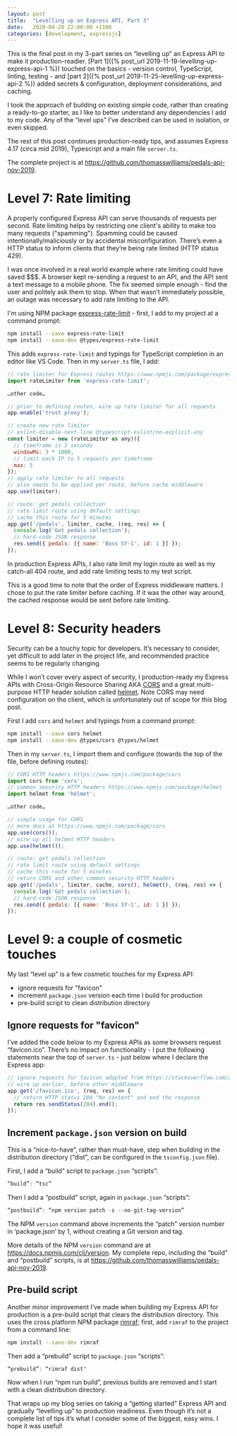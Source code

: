 ```yaml
---
layout: post
title:  "Levelling up an Express API, Part 3"
date:   2020-04-20 22:00:00 +1100
categories: [development, expressjs]
---
```

This is the final post in my 3-part series on “levelling up” an Express API to make it production-readier. [Part 1]({% post_url 2019-11-19-levelling-up-express-api-1 %}) touched on the basics - version control, TypeScript, linting, testing - and [part 2]({% post_url 2019-11-25-levelling-up-express-api-2 %}) added secrets & configuration, deployment considerations, and caching.

I took the approach of building on existing simple code, rather than creating a ready-to-go starter, as I like to better understand any dependencies I add to my code. Any of the “level ups” I’ve described can be used in isolation, or even skipped.

The rest of this post continues production-ready tips, and assumes Express 4.17 (circa mid 2019), Typescript and a main file `server.ts`.

The complete project is at <https://github.com/thomasswilliams/pedals-api-nov-2019>.

# Level 7: Rate limiting

A properly configured Express API can serve thousands of requests per second. Rate limiting helps by restricting one client's ability to make too many requests ("spamming"). Spamming could be caused intentionally/maliciously or by accidental misconfiguration. There’s even a HTTP status to inform clients that they’re being rate limited (HTTP status 429).

I was once involved in a real world example where rate limiting could have saved $$$. A browser kept re-sending a request to an API, and the API sent a text message to a mobile phone. The fix seemed simple enough - find the user and politely ask them to stop. When that wasn’t immediately possible, an outage was necessary to add rate limiting to the API.

I'm using NPM package [express-rate-limit](https://www.npmjs.com/package/express-rate-limit) - first, I add to my project at a command prompt:

```bash
npm install --save express-rate-limit
npm install --save-dev @types/express-rate-limit
```

This adds `express-rate-limit` and typings for TypeScript completion in an editor like VS Code. Then in my `server.ts` file, I add:

```javascript
// rate limiter for Express routes https://www.npmjs.com/package/express-rate-limit
import rateLimiter from 'express-rate-limit';

…other code…

// prior to defining routes, wire up rate limiter for all requests
app.enable('trust proxy');

// create new rate limiter
// eslint-disable-next-line @typescript-eslint/no-explicit-any
const limiter = new (rateLimiter as any)({
  // timeframe is 3 seconds
  windowMs: 3 * 1000,
  // limit each IP to 5 requests per timeframe
  max: 5
});
// apply rate limiter to all requests
// also needs to be applied per route, before cache middleware
app.use(limiter);

// route: get pedals collection
// rate limit route using default settings
// cache this route for 5 minutes
app.get('/pedals', limiter, cache, (req, res) => {
  console.log('Got pedals collection');
  // hard-code JSON response
  res.send({ pedals: [{ name: 'Boss SY-1', id: 1 }] });
});
```

In production Express APIs, I also rate limit my login route as well as my catch-all 404 route, and add rate limiting tests to my test script.

This is a good time to note that the order of Express middleware matters. I chose to put the rate limiter before caching. If it was the other way around, the cached response would be sent before rate limiting.

# Level 8: Security headers
Security can be a touchy topic for developers. It’s necessary to consider, yet difficult to add later in the project life, and recommended practice seems to be regularly changing. 

While I won’t cover every aspect of security, I production-ready my Express APIs with Cross-Origin Resource Sharing AKA [CORS](https://www.npmjs.com/package/cors) and a great multi-purpose HTTP header solution called [helmet](https://www.npmjs.com/package/helmet). Note CORS may need configuration on the client, which is unfortunately out of scope for this blog post.

First I add `cors` and `helmet` and typings from a command prompt:

```bash
npm install --save cors helmet
npm install --save-dev @types/cors @types/helmet
```

Then in my `server.ts`, I import them and configure (towards the top of the file, before defining routes):

```javascript
// CORS HTTP headers https://www.npmjs.com/package/cors
import cors from 'cors';
// common security HTTP headers https://www.npmjs.com/package/helmet
import helmet from 'helmet';

…other code…

// simple usage for CORS
// more docs at https://www.npmjs.com/package/cors
app.use(cors());
// wire up all helmet HTTP headers
app.use(helmet());

// route: get pedals collection
// rate limit route using default settings
// cache this route for 5 minutes
// return CORS and other common security HTTP headers
app.get('/pedals', limiter, cache, cors(), helmet(), (req, res) => {
  console.log('Got pedals collection');
  // hard-code JSON response
  res.send({ pedals: [{ name: 'Boss SY-1', id: 1 }] });
});
```

# Level 9: a couple of cosmetic touches

My last “level up” is a few cosmetic touches for my Express API:

- ignore requests for "favicon"
- increment `package.json` version each time I build for production
- pre-build script to clean distribution directory

## Ignore requests for "favicon"

I’ve added the code below to my Express APIs as some browsers request “favicon.ico”. There’s no impact on functionality - I put the following statements near the top of `server.ts` - just below where I declare the Express app:

```javascript
// ignore requests for favicon adapted from https://stackoverflow.com/a/35408810/116288
// wire up earlier, before other middleware
app.get('/favicon.ico', (req, res) => {
  // return HTTP status 204 "No content" and end the response
  return res.sendStatus(204).end();
});
```

## Increment `package.json` version on build

This is a “nice-to-have”, rather than must-have, step when building in the distribution directory (“dist”, can be configured in the `tsconfig.json` file).

First, I add a “build” script to `package.json` “scripts”:

```javascript
“build”: “tsc”
```

Then I add a “postbuild” script, again in `package.json` “scripts”:

```javascript
“postbuild”: “npm version patch -s --no-git-tag-version”
```

The NPM `version` command above increments the “patch” version number in ‘package.json’ by 1, without creating a Git version and tag.

More details of the NPM `version` command are at <https://docs.npmjs.com/cli/version>. My complete repo, including the “build” and “postbuild” scripts, is at <https://github.com/thomasswilliams/pedals-api-nov-2019>.

## Pre-build script

Another minor improvement I’ve made when building my Express API for production is a pre-build script that clears the distribution directory. This uses the cross platform NPM package [rimraf](https://www.npmjs.com/package/rimraf); first, add `rimraf` to the project from a command line:

```bash
npm install --save-dev rimraf
```

Then add a “prebuild” script to `package.json` “scripts”:

```javascript
“prebuild”: “rimraf dist"
```

Now when I run “npm run build”, previous builds are removed and I start with a clean distribution directory.

That wraps up my blog series on taking a “getting started” Express API and gradually “levelling up” to production readiness. Even though it’s not a complete list of tips it’s what I consider some of the biggest, easy wins. I hope it was useful! 
